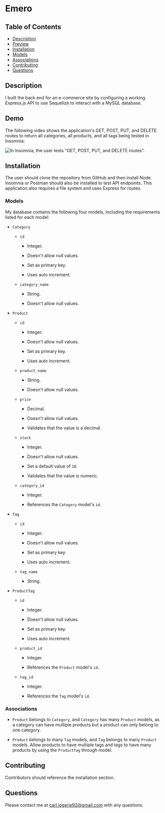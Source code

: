 # Emero

## Table of Contents
* [Description](#description)
* [Preview](#preview)
* [Installation](#installation)
* [Models](#models)
* [Associations](#associations)
* [Contributing](#contributing)
* [Questions](#questions)

## Description

I built the back end for an e-commerce site by configuring a working Express.js API to use Sequelize to interact with a MySQL database.

## Demo

The following video shows the application's GET, POST, PUT, and DELETE routes to return all categories, all products, and all tags being tested in Insomnia:

![In Insomnia, the user tests “GET, POST, PUT, and DELETE routes”.]()

## Installation 
The user should clone the repository from GitHub and then install Node. Insomnia or Postman should also be installed to test API endpoints. This application also requires a file system and uses Express for routes. 


### Models

My database contains the following four models, including the requirements listed for each model:

* `Category`

  * `id`

    * Integer.
  
    * Doesn't allow null values.
  
    * Set as primary key.
  
    * Uses auto increment.

  * `category_name`
  
    * String.
  
    * Doesn't allow null values.

* `Product`

  * `id`
  
    * Integer.
  
    * Doesn't allow null values.
  
    * Set as primary key.
  
    * Uses auto increment.

  * `product_name`
  
    * String.
  
    * Doesn't allow null values.

  * `price`
  
    * Decimal.
  
    * Doesn't allow null values.
  
    * Validates that the value is a decimal.

  * `stock`
  
    * Integer.
  
    * Doesn't allow null values.
  
    * Set a default value of `10`.
  
    * Validates that the value is numeric.

  * `category_id`
  
    * Integer.
  
    * References the `Category` model's `id`.

* `Tag`

  * `id`
  
    * Integer.
  
    * Doesn't allow null values.
  
    * Set as primary key.
  
    * Uses auto increment.

  * `tag_name`
  
    * String.

* `ProductTag`

  * `id`

    * Integer.

    * Doesn't allow null values.

    * Set as primary key.

    * Uses auto increment.

  * `product_id`

    * Integer.

    * References the `Product` model's `id`.

  * `tag_id`

    * Integer.

    * References the `Tag` model's `id`.

### Associations

* `Product` belongs to `Category`, and `Category` has many `Product` models, as a category can have multiple products but a product can only belong to one category.

* `Product` belongs to many `Tag` models, and `Tag` belongs to many `Product` models. Allow products to have multiple tags and tags to have many products by using the `ProductTag` through model.

## Contributing 
Contributors should reference the installation section.  

## Questions
Please contact me at carl.logerie92@gmail.com with any questions.